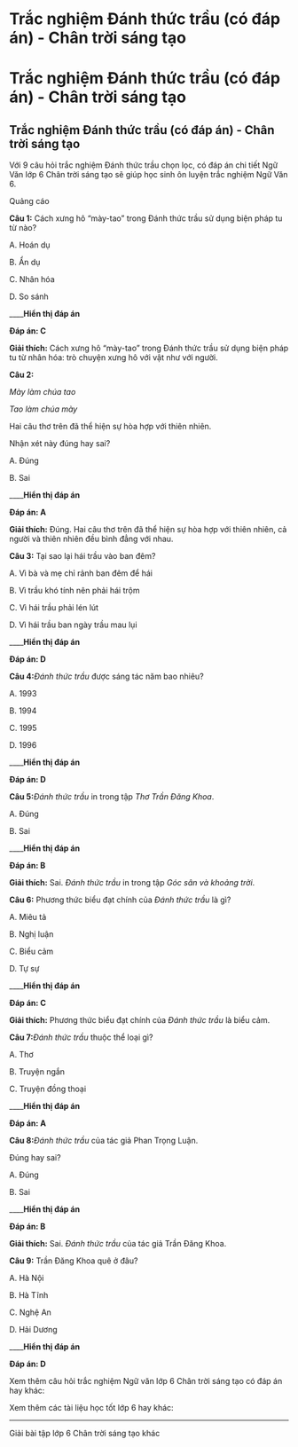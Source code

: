 # Trắc nghiệm Đánh thức trầu (có đáp án) - Chân trời sáng tạo

# Trắc nghiệm Đánh thức trầu (có đáp án) - Chân trời sáng tạo

## Trắc nghiệm Đánh thức trầu (có đáp án) - Chân trời sáng tạo

Với 9 câu hỏi trắc nghiệm Đánh thức trầu chọn lọc, có đáp án chi tiết Ngữ Văn lớp 6 Chân trời sáng tạo sẽ giúp học sinh ôn luyện trắc nghiệm Ngữ Văn 6.

Quảng cáo

**Câu 1:** Cách xưng hô “mày-tao” trong Đánh thức trầu sử dụng biện pháp tu từ nào?

A. Hoán dụ

B. Ẩn dụ

C. Nhân hóa

D. So sánh

____**Hiển thị đáp án**

**Đáp án: C**

**Giải thích:** Cách xưng hô “mày-tao” trong Đánh thức trầu sử dụng biện pháp tu từ nhân hóa: trò chuyện xưng hô với vật như với người.

**Câu 2:**

_Mày làm chúa tao_

_Tao làm chúa mày_

Hai câu thơ trên đã thể hiện sự hòa hợp với thiên nhiên.

Nhận xét này đúng hay sai?

A. Đúng

B. Sai

____**Hiển thị đáp án**

**Đáp án: A**

**Giải thích:** Đúng. Hai câu thơ trên đã thể hiện sự hòa hợp với thiên nhiên, cả người và thiên nhiên đều bình đẳng với nhau.

**Câu 3:** Tại sao lại hái trầu vào ban đêm?

A. Vì bà và mẹ chỉ rảnh ban đêm để hái

B. Vì trầu khó tính nên phải hái trộm

C. Vì hái trầu phải lén lút

D. Vì hái trầu ban ngày trầu mau lụi

____**Hiển thị đáp án**

**Đáp án: D**

**Câu 4:**_Đánh thức trầu_ được sáng tác năm bao nhiêu?

A. 1993

B. 1994

C. 1995

D. 1996

____**Hiển thị đáp án**

**Đáp án: D**

**Câu 5:**_Đánh thức trầu_ in trong tập _Thơ Trần Đăng Khoa_.

A. Đúng

B. Sai

____**Hiển thị đáp án**

**Đáp án: B**

**Giải thích:** Sai. _Đánh thức trầu_ in trong tập _Góc sân và khoảng trời_.

**Câu 6:** Phương thức biểu đạt chính của _Đánh thức trầu_ là gì?

A. Miêu tả

B. Nghị luận

C. Biểu cảm

D. Tự sự

____**Hiển thị đáp án**

**Đáp án: C**

**Giải thích:** Phương thức biểu đạt chính của _Đánh thức trầu_ là biểu cảm.

**Câu 7:**_Đánh thức trầu_ thuộc thể loại gì?

A. Thơ

B. Truyện ngắn

C. Truyện đồng thoại

____**Hiển thị đáp án**

**Đáp án: A**

**Câu 8:**_Đánh thức trầu_ của tác giả Phan Trọng Luận.

Đúng hay sai?

A. Đúng

B. Sai

____**Hiển thị đáp án**

**Đáp án: B**

**Giải thích:** Sai. _Đánh thức trầu_ của tác giả Trần Đăng Khoa.

**Câu 9:** Trần Đăng Khoa quê ở đâu?

A. Hà Nội

B. Hà Tĩnh

C. Nghệ An

D. Hải Dương

____**Hiển thị đáp án**

**Đáp án: D**

Xem thêm câu hỏi trắc nghiệm Ngữ văn lớp 6 Chân trời sáng tạo có đáp án hay khác:

Xem thêm các tài liệu học tốt lớp 6 hay khác:

* * *

Giải bài tập lớp 6 Chân trời sáng tạo khác
